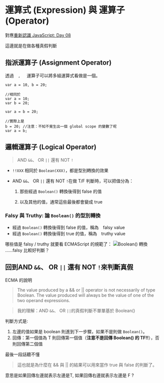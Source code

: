 # 運算式 (Expression) 與 運算子(Operator)
對應[重新認識 JavaScript: Day 08](https://ithelp.ithome.com.tw/articles/10191343)

這邊就是在做各種真假判斷

## 指派運算子 (Assignment Operator)

透過　`, `　運算子可以將多組運算式看做是一個。
```
var a = 10, b = 20;

//相同於
var a = 10;
var b = 20;
```
```
var a = b = 20;

//實際上是
b = 20; //注意：不知不覺生出一個 global scope 的變數了呢
var a = b;
```


## 邏輯運算子 (Logical Operator)
> AND `&&`、 OR `||` 還有 NOT `!`

* `!!XXX` 相同於 `Boolean(XXX)`，都是型別轉換的效果
* AND `&&`、 OR `||` 還有 NOT `!`在做 T/F 判斷時，可以把值分為：

    1. 那些經過 `Boolean()` 轉換後得到 false 的值
    
    1. 以及其他的值，通常這些最後都會變成 true

### Falsy 與 Truthy: 論 `Boolean()` 的型別轉換
* 經過 `Boolean()` 轉換後得到 false 的值，稱為　falsy value
* 經過 `Boolean()` 轉換後得到 true 的值，稱為　truthy value

哪些值是 falsy / truthy 就要看  ECMAScript 的規範了：
![`Boolean()` 轉換](https://ithelp.ithome.com.tw/upload/images/20171211/200655049viDQCfe2x.png)
......falsy 比較好判斷？
## 回到AND `&&`、 OR `||` 還有 NOT `!`來判斷真假
ECMA 的說明
> The value produced by a && or || operator is not necessarily of type Boolean. The value produced will always be the value of one of the two operand expressions.

> 我的理解：AND `&&`、 OR `||`的真假判斷不單單基於 Boolean()

判斷方式是:

1. 左邊的值如果是 boolean 則進到下一步驟，如果不是則做 `Boolean()`。
1. 回傳：第一個值為 T 則回傳第一個值（**注意不是回傳 Boolean() 的 TF!!**），否則回傳第二個值

最後一段話聽不懂
 > 這也就是為什麼在 && 與 || 的結果可以用來當作 true 與 false 的判斷了。

意思是如果回傳左邊就表示左邊是T, 如果回傳右邊就表示左邊是 F ?